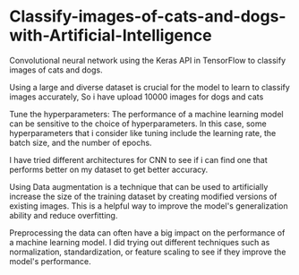 # Classify-images-of-cats-and-dogs-with-Artificial-Intelligence
Convolutional neural network using the Keras API in TensorFlow to classify images of cats and dogs. 


Using a large and diverse dataset is crucial for the model to learn to classify images accurately, So i have upload 10000 images for dogs and cats  

Tune the hyperparameters: The performance of a machine learning model can be sensitive to the choice of hyperparameters.
 In this case, some hyperparameters that i consider like tuning include the learning rate, the batch size, and the number of epochs.

I have tried different architectures for CNN to see if i can find one that performs better on my dataset to get better accuracy.

Using Data augmentation is a technique that can be used to artificially increase the size of the training dataset by creating modified versions of existing images. 
This is a helpful way to improve the model's generalization ability and reduce overfitting.

Preprocessing the data can often have a big impact on the performance of a machine learning model.
I did trying out different techniques such as normalization, standardization, or feature scaling to see if they improve the model's performance.
